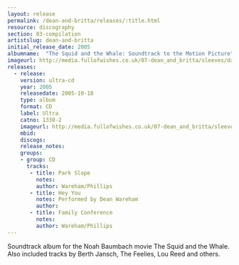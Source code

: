 ```yaml
---
layout: release
permalink: /dean-and-britta/releases/:title.html
resource: discography
section: 03-compilation
artistslug: dean-and-britta
initial_release_date: 2005
albumname:  "The Squid and the Whale: Soundtrack to the Motion Picture"
imageurl: http://media.fullofwishes.co.uk/07-dean_and_britta/sleeves/dab_squid.jpg
releases:
  - release: 
    version: ultra-cd
    year: 2005
    releasedate: 2005-10-18
    type: album
    format: CD
    label: Ultra
    catno: 1330-2
    imageurl: http://media.fullofwishes.co.uk/07-dean_and_britta/sleeves/dab_squid.jpg
    mbid: 
    discogs: 
    release_notes: 
    groups:
    - group: CD
      tracks:
       - title: Park Slope
         notes: 
         author: Wareham/Phillips
       - title: Hey You
         notes: Performed by Dean Wareham
         author: 
       - title: Family Conference
         notes: 
         author: Wareham/Phillips
---
```

Soundtrack album for the Noah Baumbach movie The Squid and the Whale.  
Also included tracks by Berth Jansch, The Feelies, Lou Reed and others.